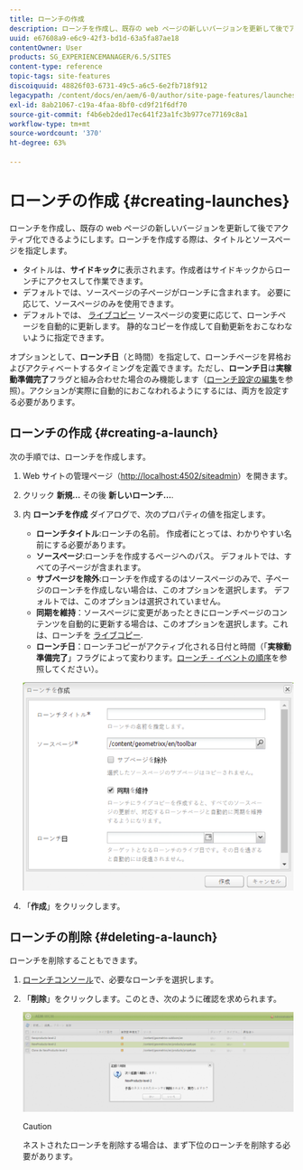 ```yaml
---
title: ローンチの作成
description: ローンチを作成し、既存の web ページの新しいバージョンを更新して後でアクティブ化できるようにします。ローンチを作成する際に、タイトルとソースページを指定します。
uuid: e67608a9-e6c9-42f3-bd1d-63a5fa87ae18
contentOwner: User
products: SG_EXPERIENCEMANAGER/6.5/SITES
content-type: reference
topic-tags: site-features
discoiquuid: 48826f03-6731-49c5-a6c5-6e2fb718f912
legacypath: /content/docs/en/aem/6-0/author/site-page-features/launches
exl-id: 8ab21067-c19a-4faa-8bf0-cd9f21f6df70
source-git-commit: f4b6eb2ded17ec641f23a1fc3b977ce77169c8a1
workflow-type: tm+mt
source-wordcount: '370'
ht-degree: 63%

---
```


# ローンチの作成 {#creating-launches}

ローンチを作成し、既存の web ページの新しいバージョンを更新して後でアクティブ化できるようにします。ローンチを作成する際は、タイトルとソースページを指定します。

* タイトルは、**サイドキック**&#x200B;に表示されます。作成者はサイドキックからローンチにアクセスして作業できます。
* デフォルトでは、ソースページの子ページがローンチに含まれます。 必要に応じて、ソースページのみを使用できます。
* デフォルトでは、 [ライブコピー](/help/sites-administering/msm.md) ソースページの変更に応じて、ローンチページを自動的に更新します。 静的なコピーを作成して自動更新をおこなわないように指定できます。

オプションとして、**ローンチ日**（と時間）を指定して、ローンチページを昇格およびアクティベートするタイミングを定義できます。ただし、**ローンチ日**&#x200B;は&#x200B;**実稼動準備完了**&#x200B;フラグと組み合わせた場合のみ機能します（[ローンチ設定の編集](/help/sites-classic-ui-authoring/classic-launches-editing.md#editing-a-launch-configuration)を参照）。アクションが実際に自動的におこなわれるようにするには、両方を設定する必要があります。

## ローンチの作成 {#creating-a-launch}

次の手順では、ローンチを作成します。

1. Web サイトの管理ページ（[http://localhost:4502/siteadmin](http://localhost:4502/siteadmin)）を開きます。
1. クリック **新規…** その後 **新しいローンチ…**.
1. 内 **ローンチを作成** ダイアログで、次のプロパティの値を指定します。

   * **ローンチタイトル**:ローンチの名前。 作成者にとっては、わかりやすい名前にする必要があります。
   * **ソースページ**:ローンチを作成するページへのパス。 デフォルトでは、すべての子ページが含まれます。
   * **サブページを除外**:ローンチを作成するのはソースページのみで、子ページのローンチを作成しない場合は、このオプションを選択します。 デフォルトでは、このオプションは選択されていません。
   * **同期を維持**：ソースページに変更があったときにローンチページのコンテンツを自動的に更新する場合は、このオプションを選択します。これは、ローンチを [ライブコピー](/help/sites-administering/msm.md).
   * **ローンチ日**：ローンチコピーがアクティブ化される日付と時間（「**実稼動準備完了**」フラグによって変わります。[ローンチ - イベントの順序](/help/sites-authoring/launches.md#launches-the-order-of-events)を参照してください）。

   ![chlimage_1-99](assets/chlimage_1-99a.png)

1. 「**作成**」をクリックします。

## ローンチの削除 {#deleting-a-launch}

ローンチを削除することもできます。

1. [ローンチコンソール](/help/sites-classic-ui-authoring/classic-launches.md)で、必要なローンチを選択します。
1. 「**削除**」をクリックします。このとき、次のように確認を求められます。

   ![chlimage_1-100](assets/chlimage_1-100a.png)

   >[!CAUTION]
   >
   >ネストされたローンチを削除する場合は、まず下位のローンチを削除する必要があります。
